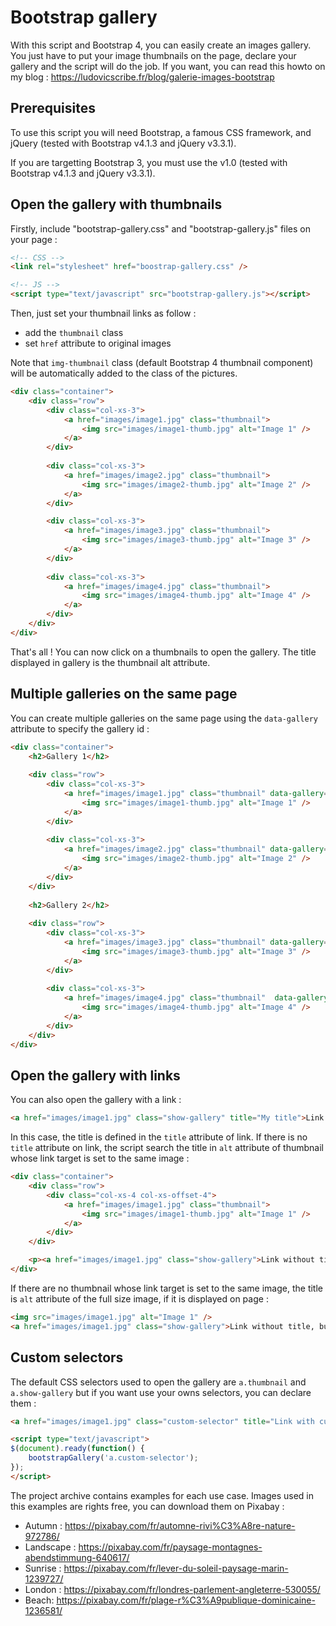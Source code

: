 # Bootstrap gallery

With this script and Bootstrap 4, you can easily create an images gallery. You just have to put your image thumbnails on the page, declare your gallery and the script will do the job. If you want, you can read this howto on my blog : https://ludovicscribe.fr/blog/galerie-images-bootstrap

## Prerequisites

To use this script you will need Bootstrap, a famous CSS framework, and jQuery (tested with Bootstrap v4.1.3 and jQuery v3.3.1).

If you are targetting Bootstrap 3, you must use the v1.0 (tested with Bootstrap v4.1.3 and jQuery v3.3.1).

## Open the gallery with thumbnails

Firstly, include "bootstrap-gallery.css" and "bootstrap-gallery.js" files on your page :

```html
<!-- CSS -->
<link rel="stylesheet" href="boostrap-gallery.css" />

<!-- JS -->
<script type="text/javascript" src="bootstrap-gallery.js"></script>
```

Then, just set your thumbnail links as follow :
- add the `thumbnail` class
- set `href` attribute to original images

Note that `img-thumbnail` class (default Bootstrap 4 thumbnail component) will be automatically added to the class of the pictures.

```html
<div class="container">   
	<div class="row">
        <div class="col-xs-3">
            <a href="images/image1.jpg" class="thumbnail">
                <img src="images/image1-thumb.jpg" alt="Image 1" />
            </a>
        </div>
        
        <div class="col-xs-3">
            <a href="images/image2.jpg" class="thumbnail">
                <img src="images/image2-thumb.jpg" alt="Image 2" />
            </a>
        </div>

        <div class="col-xs-3">
            <a href="images/image3.jpg" class="thumbnail">
                <img src="images/image3-thumb.jpg" alt="Image 3" />
            </a>
        </div>
        
        <div class="col-xs-3">
            <a href="images/image4.jpg" class="thumbnail">
                <img src="images/image4-thumb.jpg" alt="Image 4" />
            </a>
        </div>
    </div>
</div>
```

That's all ! You can now click on a thumbnails to open the gallery. The title displayed in gallery is the thumbnail alt attribute.

## Multiple galleries on the same page

You can create multiple galleries on the same page using the `data-gallery` attribute to specify the gallery id :

```html
<div class="container">   
    <h2>Gallery 1</h2>
	
	<div class="row">
        <div class="col-xs-3">
            <a href="images/image1.jpg" class="thumbnail" data-gallery="gallery1">
                <img src="images/image1-thumb.jpg" alt="Image 1" />
            </a>
        </div>
        
        <div class="col-xs-3">
            <a href="images/image2.jpg" class="thumbnail" data-gallery="gallery1">
                <img src="images/image2-thumb.jpg" alt="Image 2" />
            </a>
        </div>
    </div>
		
	<h2>Gallery 2</h2>
		
	<div class="row">
        <div class="col-xs-3">
            <a href="images/image3.jpg" class="thumbnail" data-gallery="gallery2">
                <img src="images/image3-thumb.jpg" alt="Image 3" />
            </a>
        </div>
        
        <div class="col-xs-3">
            <a href="images/image4.jpg" class="thumbnail"  data-gallery="gallery2">
                <img src="images/image4-thumb.jpg" alt="Image 4" />
            </a>
        </div>
    </div>
</div>
```

## Open the gallery with links

You can also open the gallery with a link :

```html
<a href="images/image1.jpg" class="show-gallery" title="My title">Link with title</a>
```

In this case, the title is defined in the `title` attribute of link. If there is no `title` attribute on link, the script search the title in `alt` attribute of thumbnail whose link target is set to the same image :

```html
<div class="container">   
    <div class="row">
        <div class="col-xs-4 col-xs-offset-4">
            <a href="images/image1.jpg" class="thumbnail">
                <img src="images/image1-thumb.jpg" alt="Image 1" />
            </a>
        </div>
    </div>

    <p><a href="images/image1.jpg" class="show-gallery">Link without title, but target image has it's thumbnail on page</a></p>
</div>
```

If there are no thumbnail whose link target is set to the same image, the title is `alt` attribute of the full size image, if it is displayed on page :

```html
<img src="images/image1.jpg" alt="Image 1" />
<a href="images/image1.jpg" class="show-gallery">Link without title, but target image is displayed on page</a>
```

## Custom selectors

The default CSS selectors used to open the gallery are `a.thumbnail` and `a.show-gallery` but if you want use your owns selectors, you can declare them :

```html
<a href="images/image1.jpg" class="custom-selector" title="Link with custom selector">Link with custom selector</a>

<script type="text/javascript">
$(document).ready(function() {
	bootstrapGallery('a.custom-selector');
});
</script>
``` 

The project archive contains examples for each use case. Images used in this examples are rights free, you can download them on Pixabay :
- Autumn : https://pixabay.com/fr/automne-rivi%C3%A8re-nature-972786/
- Landscape : https://pixabay.com/fr/paysage-montagnes-abendstimmung-640617/
- Sunrise : https://pixabay.com/fr/lever-du-soleil-paysage-marin-1239727/
- London : https://pixabay.com/fr/londres-parlement-angleterre-530055/
- Beach: https://pixabay.com/fr/plage-r%C3%A9publique-dominicaine-1236581/